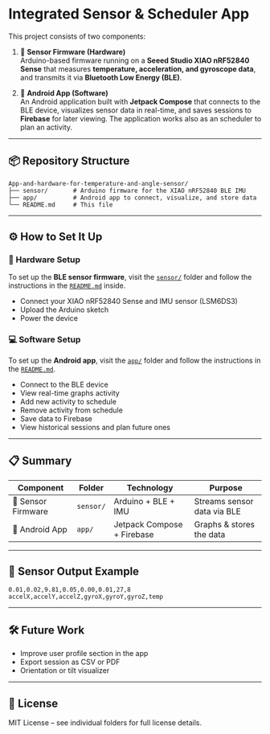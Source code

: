 # Integrated Sensor & Scheduler App

This project consists of two components:

1. 🧠 **Sensor Firmware (Hardware)**  
   Arduino-based firmware running on a **Seeed Studio XIAO nRF52840 Sense** that measures **temperature, acceleration, and gyroscope data**, and transmits it via **Bluetooth Low Energy (BLE)**.

2. 📱 **Android App (Software)**  
   An Android application built with **Jetpack Compose** that connects to the BLE device, visualizes sensor data in real-time, and saves sessions to **Firebase** for later viewing. The application works also as an scheduler to plan an activity.

---

## 📦 Repository Structure

```
App-and-hardware-for-temperature-and-angle-sensor/
├── sensor/       # Arduino firmware for the XIAO nRF52840 BLE IMU
├── app/          # Android app to connect, visualize, and store data
└── README.md     # This file
```

---

## ⚙️ How to Set It Up

### 🔧 Hardware Setup

To set up the **BLE sensor firmware**, visit the [`sensor/`](sensor/) folder and follow the instructions in the [`README.md`](sensor/README.md) inside.

- Connect your XIAO nRF52840 Sense and IMU sensor (LSM6DS3)
- Upload the Arduino sketch
- Power the device

### 💻 Software Setup

To set up the **Android app**, visit the [`app/`](app/) folder and follow the instructions in the [`README.md`](app/README.md).

- Connect to the BLE device
- View real-time graphs activity
- Add new activity to schedule
- Remove activity from schedule
- Save data to Firebase
- View historical sessions and plan future ones

---

## 📋 Summary

| Component | Folder | Technology | Purpose |
|----------|--------|-------------|---------|
| 🔌 Sensor Firmware | `sensor/` | Arduino + BLE + IMU | Streams sensor data via BLE |
| 📲 Android App | `app/` | Jetpack Compose + Firebase | Graphs & stores the data |

---

## 🧪 Sensor Output Example

```
0.01,0.02,9.81,0.05,0.00,0.01,27,8
accelX,accelY,accelZ,gyroX,gyroY,gyroZ,temp
```

---

## 🛠️ Future Work

- Improve user profile section in the app
- Export session as CSV or PDF
- Orientation or tilt visualizer

---

## 📄 License

MIT License – see individual folders for full license details.
